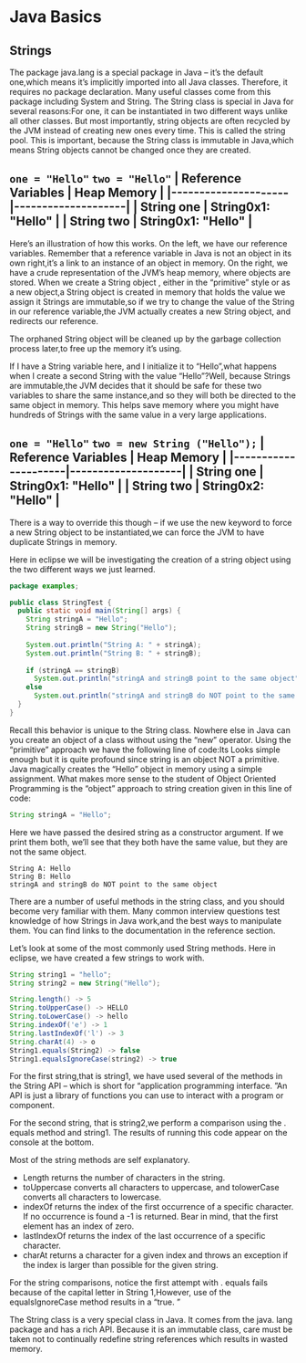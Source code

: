 # Java Basics

## Strings

The package java.lang is a special package in Java – it’s the default
one,which means it’s implicitly imported into all Java classes. Therefore, it
requires no package declaration. Many useful classes come from this package
including System and String. The String class is special in Java for several
reasons:For one, it can be instantiated in two different ways unlike all other
classes. But most importantly, string objects are often recycled by the JVM
instead of creating new ones every time. This is called the string pool. This
is important, because the String class is immutable in Java,which means String
objects cannot be changed once they are created.

`one = "Hello"`
`two = "Hello"`
| Reference Variables | Heap Memory        |
|---------------------|--------------------|
| String one          | String0x1: "Hello" |
| String two          | String0x1: "Hello" |
--------------------------------------------

Here’s an illustration of how this works. On the left, we have our reference
variables. Remember that a reference variable in Java is not an object in its
own right,it’s a link to an instance of an object in memory. On the right, we
have a crude representation of the JVM’s heap memory, where objects are stored.
When we create a String object , either in the “primitive” style or as a new
object,a String object is created in memory that holds the value we assign it
Strings are immutable,so if we try to change the value of the String in our
reference variable,the JVM actually creates a new String object, and redirects
our reference.

The orphaned String object will be cleaned up by the garbage collection process
later,to free up the memory it’s using. 

If I have a String variable here, and I initialize it to “Hello”,what happens
when I create a second String with the value “Hello”?Well, because Strings are
immutable,the JVM decides that it should be safe for these two variables to
share the same instance,and so they will both be directed to the same object in
memory. This helps save memory where you might have hundreds of Strings with
the same value in a very large applications. 

`one = "Hello"`
`two = new String ("Hello");`
| Reference Variables | Heap Memory        |
|---------------------|--------------------|
| String one          | String0x1: "Hello" |
| String two          | String0x2: "Hello" |
--------------------------------------------

There is a way to override this though – if we use the new keyword to force a
new String object to be instantiated,we can force the JVM to have duplicate
Strings in memory. 

Here in eclipse we will be investigating the creation of a string object using
the two different ways we just learned. 

```java
package examples;

public class StringTest {
  public static void main(String[] args) {
    String stringA = "Hello";
    String stringB = new String("Hello");
    
    System.out.println("String A: " + stringA);
    System.out.println("String B: " + stringB);
    
    if (stringA == stringB)
      System.out.println("stringA and stringB point to the same object");
    else
      System.out.println("stringA and stringB do NOT point to the same object");
  }
}
```

Recall this behavior is unique to the String class. Nowhere else in Java can
you create an object of a class without using the “new” operator. Using the
“primitive” approach we have the following line of code:Its Looks simple enough
but it is quite profound since string is an object NOT a primitive. Java
magically creates the “Hello” object in memory using a simple assignment. What
makes more sense to the student of Object Oriented Programming is the “object”
approach to string creation given in this line of code:

```java
String stringA = "Hello";
```

Here we have passed the desired string as a constructor argument. If we print
them both, we’ll see that they both have the same value, but they are not the
same object.

```output
String A: Hello
String B: Hello
stringA and stringB do NOT point to the same object
```

There are a number of useful methods in the string class, and you should become
very familiar with them. Many common interview questions test knowledge of how
Strings in Java work,and the best ways to manipulate them.  You can find links
to the documentation in the reference section.

Let’s look at some of the most commonly used String methods. Here in eclipse,
we have created a few strings to work with.

```java
String string1 = "hello";
String string2 = new String("Hello");

String.length() -> 5
String.toUpperCase() -> HELLO
String.toLowerCase() -> hello
String.indexOf('e') -> 1
String.lastIndexOf('l') -> 3
String.charAt(4) -> o
String1.equals(String2) -> false
String1.equalsIgnoreCase(string2) -> true
```

For the first string,that is string1, we have used several of the methods in
the String API – which is short for “application programming interface. ”An API
is just a library of functions you can use to interact with a program or
component.

For the second string, that is string2,we perform a comparison using the .
equals method and string1. The results of running this code appear on the
console at the bottom. 

Most of the string methods are self explanatory. 

- Length returns the number of characters in the string. 
- toUppercase converts all characters to uppercase, and tolowerCase converts
  all characters to lowercase. 
- indexOf returns the index of the first occurrence of a specific character. If
  no occurrence is found a -1 is returned.  Bear in mind, that the first
  element has an index of zero. 
- lastIndexOf returns the index of the last occurrence of a specific character. 
- charAt returns a character for a given index and throws an exception if the
  index is larger than possible for the given string. 

For the string comparisons, notice the first attempt with . equals fails
because of the capital letter in String 1,However, use of the equalsIgnoreCase
method results in a “true. ”

The String class is a very special class in Java. It comes from the java. lang
package and has a rich API. Because it is an immutable class, care must be
taken not to continually redefine string references which results in wasted
memory. 
